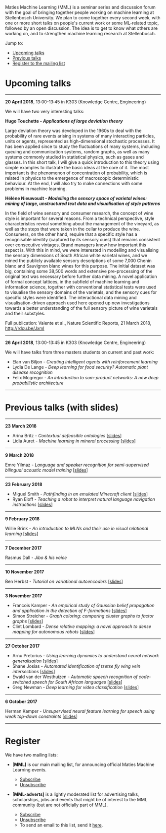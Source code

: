 Maties Machine Learning (MML) is a seminar series and discussion forum with the goal of bringing together people working on machine learning at Stellenbosch University. We plan to come together every second week, with one or more short talks on people's current work or some ML-related topic, followed by an open discussion. The idea is to get to know what others are working on, and to strengthen machine learning research at Stellenbosch.

Jump to:

- [Upcoming talks](#upcoming-talks)
- [Previous talks](#previous-talks-with-slides)
- [Register to the mailing list](#register)


# Upcoming talks

* * *

**20 April 2018**, 13:00-13:45 in K303 (Knowledge Centre, Engineering)

We will have two very interesting talks:

**Hugo Touchette - _Applications of large deviation theory_**

Large deviation theory was developed in the 1960s to deal with the probability of rare events arising in systems of many interacting particles, units or agents, represented as high-dimensional stochastic processes. It has been applied since to study the fluctuations of many systems, including queuing and communication systems, random graphs, as well as many systems commonly studied in statistical physics, such as gases and glasses. In this short talk, I will give a quick introduction to this theory using simple examples to illustrate the basic ideas at the core of it. The most important is the phenomenon of concentration of probability, which is related in physics to the emergence of macroscopic deterministic behaviour. At the end, I will also try to make connections with some problems in machine learning.

**Hélène Nieuwoudt - _Modelling the sensory space of varietal wines: mining of large, unstructured text data and visualisation of style patterns_**

In the field of wine sensory and consumer research, the concept of wine style is important for several reasons. From a technical perspective,  style characteristics reveal something about the management of the vineyard, as well as the steps that were taken in the cellar to produce the wine. Consumers, on the other hand, require that a specific style has a recognisable identity (captured by its sensory cues) that remains consistent over consecutive vintages. Brand managers know how important this aspect is. With this in mind, we were interested in modelling and visualising the sensory dimensions of South African white varietal wines, and we mined the publicly available sensory descriptions of some 7,000 Chenin blanc and Sauvignon blanc wines for this purpose. The initial dataset was big, containing some 38,500 words and extensive pre-processing of the original text was necessary before further data mining. A novel application of formal concept lattices, in the subfield of machine learning and information science, together with conventional statistical tests were used to visualise the sensory domains of the varietals, and the sensory cues for specific styles were identified. The interactional data mining and visualisation-driven approach used here opened up new investigations towards a better understanding of the full sensory picture of wine varietals and their substyles.

 Full publication: Valente et al., Nature Scientific Reports, 21 March 2018, <http://rdcu.be/JxmI>

* * *

**26 April 2018**, 13:00-13:45 in K303 (Knowledge Centre, Engineering)

We will have talks from three masters students on current and past work:

- Elan van Biljon - _Creating intelligent agents with reinforcement learning_
- Lydia De Lange - _Deep learning for food security? Automatic plant disease recognition_
- Felix Mcgregor - _An introduction to sum-product networks: A new deep probabilistic architecture_

* * *

# Previous talks (with slides)

* * *

**23 March 2018**

- Arina Britz - _Contextual defeasible ontologies_ [[slides](slides/2018-03-23_britz.pdf)]
- Lidia Auret - _Machine learning in mineral processing_ [[slides](slides/2018-03-23_auret.pdf)]

* * *

**9 March 2018**

Emre Yilmaz - _Language and speaker recognition for semi-supervised bilingual acoustic model training_ [[slides](slides/2018-03-09_yilmaz.pptx)]

* * *

**23 February 2018**

- Miguel Smith - _Pathfinding in an emulated Minecraft client_ [[slides](slides/2018-02-23_smith.pdf)]
- Ryan Eloff - _Teaching a robot  to interpret natural language navigation instructions_ [[slides](slides/2018-02-23_eloff.pdf)]

* * *

**9 February 2018**

Willie Brink - _An introduction to MLNs and their use in visual relational learning_ [[slides](slides/2018-02-09_brink.pdf)]

* * *

**7 December 2017**

Rasmus Dall - _Jibo & his voice_

* * *

**10 November 2017**

Ben Herbst - _Tutorial on variational autoencoders_ [[slides](slides/2017-11-10_herbst.pdf)]

* * *

**3 November 2017**

- Francois Kamper - _An empirical study of Gaussian belief propagation and application in the detection of F-formations_ [[slides](slides/2017-11-03_kamper.pdf)]
- Simon Streicher - _Graph coloring: comparing cluster graphs to factor graphs_ [[slides](slides/2017-11-03_streicher.pdf)]
- Clint Lombard - _Dense relative mapping: a novel approach to dense mapping for autonomous robots_ [[slides](slides/2017-11-03_lombard.pdf)]

* * *

**27 October 2017**

- Arnu Pretorius - _Using learning dynamics to understand neural network generalisation_ [[slides](slides/2017-10-27_pretorius.pdf)]
- Shane Josias - _Automated identification of tsetse fly wing vein intersections_ [[slides](slides/2017-10-27_josias.pdf)]
- Ewald van der Westhuizen - _Automatic speech recognition of code-switched speech for South African languages_ [[slides](slides/2017-10-27_vanderwesthuizen.pptx)]
- Greg Newman - _Deep learning for video classification_ [[slides](slides/2017-10-27_newman.pdf)]

* * *

**6 October 2017**

Herman Kamper - _Unsupervised neural feature learning for speech using weak top-down constraints_ [[slides](slides/2017-10-06_kamper.pdf)]

* * *

# Register

We have two mailing lists:

- **[MML]** is our main mailing list, for announcing official Maties Machine Learning events.

    - [Subscribe](https://sympa.sun.ac.za/sympa/subscribe/mml)
    - [Unsubscribe](https://sympa.sun.ac.za/sympa/signoff/mml)

- **[MML-adverts]** is a lightly moderated list for advertising talks, scholarships, jobs and events that might be of interest to the MML community (but are not officially part of MML).

    - [Subscribe](https://sympa.sun.ac.za/sympa/subscribe/mml-adverts)
    - [Unsubscribe](https://sympa.sun.ac.za/sympa/signoff/mml-adverts)
    - To send an email to this list, send it <a href="mailto:mml-adverts [at] sympa [dot] sun [dot] ac [dot] za">here</a>.


